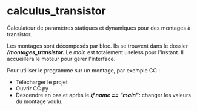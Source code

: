 # calculus_transistor
Calculateur de paramètres statiques et dynamiques pour des montages à transistor.

Les montages sont décomposés par bloc. Ils se trouvent dans le dossier ***/montages_transistor.***
Le *main* est totalement useless pour l'instant. Il accueillera le moteur pour gérer l'interface. 

Pour utiliser le programme sur un montage, par exemple CC : 
- Télécharger le projet
- Ouvrir CC.py
- Descendre en bas et après le ***if __name__ == "__main__":*** changer les valeurs du montage voulu.
